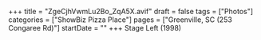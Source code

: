 +++
title = "ZgeCjhVwmLu2Bo_ZqA5X.avif"
draft = false
tags = ["Photos"]
categories = ["ShowBiz Pizza Place"]
pages = ["Greenville, SC (253 Congaree Rd)"]
startDate = ""
+++
Stage Left (1998)
